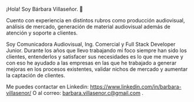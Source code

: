 ¡Hola! Soy Bárbara Villaseñor. 👋

Cuento con experiencia en distintos rubros como producción audiovisual, análisis de mercado, generación de material audiovisual además de atención y soporte a clientes.

Soy Comunicadora Audiovisual, Ing. Comercial y Full Stack Developer Junior. Durante los años que llevo trabajando mi foco siempre han sido los clientes, entenderlos y satisfacer sus necesidades es lo que me mueve y con eso he ayudado a las empresas en las que he trabajado a generar mejoras en los procesos existentes, validar nichos de mercado y aumentar la captación de clientes.

Me puedes contactar en Linkedin: https://www.linkedin.com/in/barbara-villasenor/ O al correo: barbara.villasenor.c@gmail.com .
